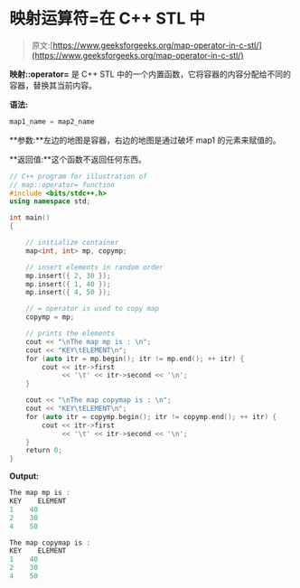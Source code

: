 # 映射运算符=在 C++ STL 中

> 原文:[https://www.geeksforgeeks.org/map-operator-in-c-stl/](https://www.geeksforgeeks.org/map-operator-in-c-stl/)

**映射::operator=** 是 C++ STL 中的一个内置函数，它将容器的内容分配给不同的容器，替换其当前内容。

**语法:**

```cpp
map1_name = map2_name
```

**参数:**左边的地图是容器，右边的地图是通过破坏 map1 的元素来赋值的。

**返回值:**这个函数不返回任何东西。

```cpp
// C++ program for illustration of
// map::operator= function
#include <bits/stdc++.h>
using namespace std;

int main()
{

    // initialize container
    map<int, int> mp, copymp;

    // insert elements in random order
    mp.insert({ 2, 30 });
    mp.insert({ 1, 40 });
    mp.insert({ 4, 50 });

    // = operator is used to copy map
    copymp = mp;

    // prints the elements
    cout << "\nThe map mp is : \n";
    cout << "KEY\tELEMENT\n";
    for (auto itr = mp.begin(); itr != mp.end(); ++ itr) {
        cout << itr->first
             << '\t' << itr->second << '\n';
    }

    cout << "\nThe map copymap is : \n";
    cout << "KEY\tELEMENT\n";
    for (auto itr = copymp.begin(); itr != copymp.end(); ++ itr) {
        cout << itr->first
             << '\t' << itr->second << '\n';
    }
    return 0;
}
```

**Output:**

```cpp
The map mp is : 
KEY    ELEMENT
1    40
2    30
4    50

The map copymap is : 
KEY    ELEMENT
1    40
2    30
4    50

```